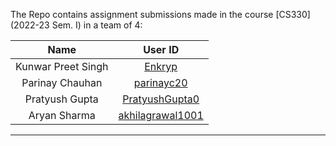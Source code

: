 The Repo contains assignment submissions made in the course [CS330](2022-23 Sem. I) in a team of 4:


|Name|User ID|
|:-:|:-:|
|Kunwar Preet Singh|[Enkryp](https://github.com/Enkryp)|
|Parinay Chauhan|[parinayc20](https://github.com/parinayc20)|
|Pratyush Gupta|[PratyushGupta0](https://github.com/PratyushGupta0)|
|Aryan Sharma|[akhilagrawal1001](https://github.com/Aryans-20)|
---
